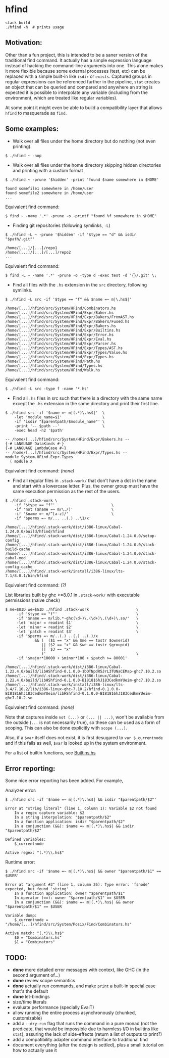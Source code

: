 hfind
=====
```
stack build
./hfind -h  # prints usage
```

Motivation:
-----------

Other than a fun project, this is intended to be a saner version of the
traditional find command. It actually has a simple expression language instead
of hacking the command-line arguments into one. This alone makes it more
flexible because some external processes (test, etc) can be replaced with a
simple built-in like `isdir` or `exists`. Captured groups in regular
expressions can be referenced further in the pipeline, `stat` creates an
object that can be queried and compared and anywhere an string is expected
it is possible to interpolate any variable (including from the environment,
which are treated like regular variables).

At some point it might even be able to build a compatibility layer that allows
`hfind` to masquerade as `find`.


Some examples:
--------------

- Walk over all files under the home directory but do nothing (not even printing).
```
$ ./hfind ~ -nop
```

- Walk over all files under the home directory skipping hidden directories and
  printing with a custom format
```
$ ./hfind ~ -prune '$hidden' -print 'found $name somewhere in $HOME'

found somefile1 somewhere in /home/user
found somefile2 somewhere in /home/user
...
```

Equivalent find command:
```
$ find ~ -name '.*' -prune -o -printf "found %f somewhere in $HOME"
```

- Finding git repositories (following symlinks, `-L`)
```
$ ./hfind -L ~ -prune '$hidden' -if '$type == "d" && isdir "$path/.git"'

/home/[...]/[...]/repo1
/home/[...]/[...]/[...]/repo2
...
```

Equivalent find command:
```
$ find -L ~ -name '.*' -prune -o -type d -exec test -d '{}/.git' \;
```

- Find all files with the `.hs` extension in the `src` directory, following symlinks.
```
$ ./hfind -L src -if '$type == "f" && $name =~ m|\.hs$|'

/home/[...]/hfind/src/System/HFind/Combinators.hs
/home/[...]/hfind/src/System/HFind/Expr/Baker.hs
/home/[...]/hfind/src/System/HFind/Expr/Bakers/FromAST.hs
/home/[...]/hfind/src/System/HFind/Expr/Bakers/Fused.hs
/home/[...]/hfind/src/System/HFind/Expr/Bakers.hs
/home/[...]/hfind/src/System/HFind/Expr/Builtins.hs
/home/[...]/hfind/src/System/HFind/Expr/Error.hs
/home/[...]/hfind/src/System/HFind/Expr/Eval.hs
/home/[...]/hfind/src/System/HFind/Expr/Parser.hs
/home/[...]/hfind/src/System/HFind/Expr/Types/AST.hs
/home/[...]/hfind/src/System/HFind/Expr/Types/Value.hs
/home/[...]/hfind/src/System/HFind/Expr/Types.hs
/home/[...]/hfind/src/System/HFind/Path.hs
/home/[...]/hfind/src/System/HFind/Types.hs
/home/[...]/hfind/src/System/HFind/Walk.hs
```

Equivalent find command:
```
$ ./hfind -L src -type f -name '*.hs'
```

- Find all `.hs` files in src such that there is a directory with the same name
except the `.hs` extension in the same directory and print their first line.
```
$ ./hfind src -if '$name =~ m|(.*)\.hs$|'  \
    -let 'module_name=$1'                  \
    -if 'isdir "$parentpath/$module_name"' \
    -print '-- $path --'                   \
    -exec head -n2 '$path'

-- /home/[...]/hfind/src/System/HFind/Expr/Bakers.hs --
{-# LANGUAGE DataKinds #-}
{-# LANGUAGE LambdaCase #-}
-- /home/[...]/hfind/src/System/HFind/Expr/Types.hs --
module System.HFind.Expr.Types
  ( module X
```

Equivalent find command: *(none)*


- Find all regular files in `.stack-work/` that don't have a dot in the name
  and start with a lowercase letter. Plus, the owner group must have the same
  execution permission as the rest of the users.

```
$ ./hfind .stack-work \
    -if '$type == "f"'                         \
    -if 'not ($name =~ m/\./)'                 \
    -if '$name =~ m/^[a-z]/'                   \
    -if '$perms =~ m/... ..(.) ..\1/x'

/home/[...]/hfind/.stack-work/dist/i386-linux/Cabal-1.24.0.0/build/hfind/hfind
/home/[...]/hfind/.stack-work/dist/i386-linux/Cabal-1.24.0.0/setup-config
/home/[...]/hfind/.stack-work/dist/i386-linux/Cabal-1.24.0.0/stack-build-cache
/home/[...]/hfind/.stack-work/dist/i386-linux/Cabal-1.24.0.0/stack-cabal-mod
/home/[...]/hfind/.stack-work/dist/i386-linux/Cabal-1.24.0.0/stack-config-cache
/home/[...]/hfind/.stack-work/install/i386-linux/lts-7.1/8.0.1/bin/hfind
```

Equivalent find command: *(?)*

List libraries built by ghc >=8.0.1 in `.stack-work/` with executable permissions
(naive check)
```
$ me=$UID we=$GID ./hfind .stack-work                     \
     -if '$type == "f"'                                   \
     -if '$name =~ m/lib.*-ghc(\d+)\.(\d+)\.(\d+)\.so/'   \
     -let 'major = readint $1'                            \
     -let 'minor = readint $2'                            \
     -let 'patch = readint $3'                            \
     -if '$perms =~ m/..(.) ..(.) ..(.)/x
             && (  ($1 == "x" && $me == tostr $ownerid)
                || ($2 == "x" && $we == tostr $groupid)
                ||  $3 == "x"
                )'                                        \
     -if '$major*10000 + $minor*100 + $patch >= 80001'

/home/[...]/hfind/.stack-work/dist/i386-linux/Cabal-1.22.4.0/build/libHShfind-0.1.0.0-1bOTNpdR5JrL3TUNaCEMap-ghc7.10.2.so
/home/[...]/hfind/.stack-work/dist/i386-linux/Cabal-1.22.4.0/build/libHShfind-0.1.0.0-BI81816hJ183CedkmYUeim-ghc7.10.2.so
/home/[...]/hfind/.stack-work/install/i386-linux/lts-3.4/7.10.2/lib/i386-linux-ghc-7.10.2/hfind-0.1.0.0-BI81816hJ183CedkmYUeim/libHShfind-0.1.0.0-BI81816hJ183CedkmYUeim-ghc7.10.2.so
```

Equivalent find command: *(none)*

Note that captures inside `not (...)` or `(... || ...)`, won't be available
from the outside (`...` is not necessarily true), so these can be used as a
form of scoping. This can also be done explicitly with `scope (...)`.

Also, if a `$var` itself does not exist, it is first desugared to `var $_currentnode`
and if this fails as well, `$var` is looked up in the system environment.

For a list of builtin functions, see [Builtins.hs](src/System/Posix/Find/Lang/Builtins.hs)


Error reporting:
----------------

Some nice error reporting has been added. For example,

Analyzer error:
```
$ ./hfind src -if '$name =~ m|(.*)\.hs$| && isdir "$parentpath/$2"'

Error at "string literal" (line 1, column 1): Variable $2 not found
    In a regex capture variable: $2
    In a string interpolation: "$parentpath/$2"
    In a function application: isdir "$parentpath/$2"
    In a conjunction (&&): $name =~ m|(.*)\.hs$| && isdir "$parentpath/$2"

Defined variables:
    $_currentnode

Active regex: "(.*)\\.hs$"
```

Runtime error:
```
$ ./hfind src -if '$name =~ m|(.*)\.hs$| && owner "$parentpath/$1" == $USER'

Error at "argument #3" (line 1, column 26): Type error: 'fsnode' expected, but found 'string'
    In a function application: owner "$parentpath/$1"
    In operator (==): owner "$parentpath/$1" == $USER
    In a conjunction (&&): $name =~ m|(.*)\.hs$| && owner "$parentpath/$1" == $USER

Variable dump:
    $_currentnode = "/home/[...]/hfind/src/System/Posix/Find/Combinators.hs"

Active match: "(.*)\\.hs$"
    $0 = "Combinators.hs"
    $1 = "Combinators"
```


TODO:
-----

- **done** more detailed error messages with context, like GHC (in the second argument of...)
- **done** review scope semantics
- **done** actually run commands, and make `print` a built-in special case that's the default
- **done** let-bindings
- size/time literals
- evaluate performance (specially EvalT)
- allow running the entire process asynchronously (chunked, customizable)
- add a `--dry-run` flag that runs the command in a pure monad (not the
  predicate, that would be impossible due to harmless I/O in builtins like
  `stat`), assuring the lack of side-effects (return a list of outputs to
  print?)
- add a compatibility adapter command interface to traditional find
- document everything (after the design is settled), plus a small tutorial on
  how to actually use it
